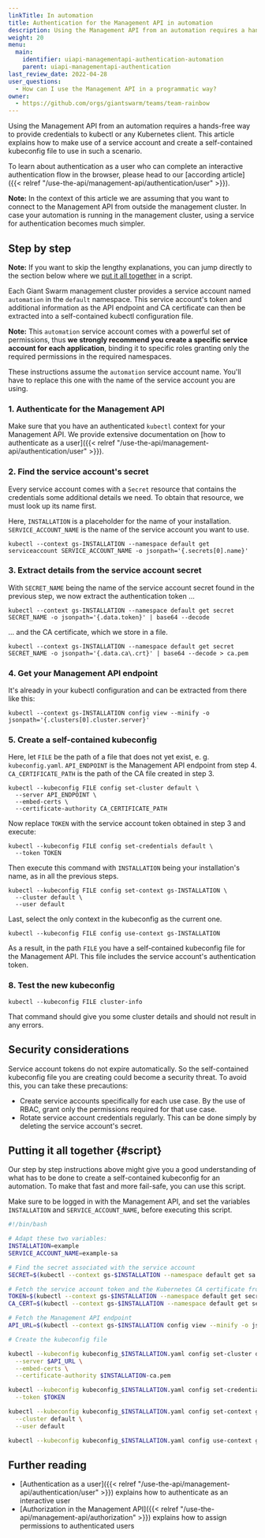 ```yaml
---
linkTitle: In automation
title: Authentication for the Management API in automation
description: Using the Management API from an automation requires a hands-free way to provide credentials to kubectl or any Kubernetes client. This article explains how to obtain a service account token to use in such a scenario.
weight: 20
menu:
  main:
    identifier: uiapi-managementapi-authentication-automation
    parent: uiapi-managementapi-authentication
last_review_date: 2022-04-28
user_questions:
  - How can I use the Management API in a programmatic way?
owner:
  - https://github.com/orgs/giantswarm/teams/team-rainbow
---
```


Using the Management API from an automation requires a hands-free way to provide credentials to kubectl or any Kubernetes client. This article explains how to make use of a service account and create a self-contained kubeconfig file to use in such a scenario.

To learn about authentication as a user who can complete an interactive authentication flow in the browser, please head to our [according article]({{< relref "/use-the-api/management-api/authentication/user" >}}).

**Note:** In the context of this article we are assuming that you want to connect to the Management API from outside the management cluster. In case your automation is running in the management cluster, using a service for authentication becomes much simpler.

## Step by step

**Note:** If you want to skip the lengthy explanations, you can jump directly to the section below where we [put it all together](#script) in a script.

Each Giant Swarm management cluster provides a service account named `automation` in the `default` namespace. This service account's token and additional information as the API endpoint and CA certificate can then be extracted into a self-contained kubectl configuration file.

**Note:** This `automation` service account comes with a powerful set of permissions, thus **we strongly recommend you create a specific service account for each application**, binding it to specific roles granting only the required permissions in the required namespaces.

These instructions assume the `automation` service account name. You'll have to replace this one with the name of the service account you are using.

### 1. Authenticate for the Management API

Make sure that you have an authenticated `kubectl` context for your Management API. We provide extensive documentation on [how to authenticate as a user]({{< relref "/use-the-api/management-api/authentication/user" >}}).

### 2. Find the service account's secret

Every service account comes with a `Secret` resource that contains the credentials some additional details we need. To obtain that resource, we must look up its name first.

Here, `INSTALLATION` is a placeholder for the name of your installation. `SERVICE_ACCOUNT_NAME` is the name of the service account you want to use.

```nohighlight
kubectl --context gs-INSTALLATION --namespace default get serviceaccount SERVICE_ACCOUNT_NAME -o jsonpath='{.secrets[0].name}'
```

### 3. Extract details from the service account secret

With `SECRET_NAME` being the name of the service account secret found in the previous step, we now extract the authentication token ...

```nohighlight
kubectl --context gs-INSTALLATION --namespace default get secret SECRET_NAME -o jsonpath='{.data.token}' | base64 --decode
```

... and the CA certificate, which we store in a file.

```nohighlight
kubectl --context gs-INSTALLATION --namespace default get secret SECRET_NAME -o jsonpath='{.data.ca\.crt}' | base64 --decode > ca.pem
```

### 4. Get your Management API endpoint

It's already in your kubectl configuration and can be extracted from there like this:

```nohighlight
kubectl --context gs-INSTALLATION config view --minify -o jsonpath='{.clusters[0].cluster.server}'
```

### 5. Create a self-contained kubeconfig

Here, let `FILE` be the path of a file that does not yet exist, e. g. `kubeconfig.yaml`. `API_ENDPOINT` is the Management API endpoint from step 4. `CA_CERTIFICATE_PATH` is the path of the CA file created in step 3.

```nohighlight
kubectl --kubeconfig FILE config set-cluster default \
  --server API_ENDPOINT \
  --embed-certs \
  --certificate-authority CA_CERTIFICATE_PATH
```

Now replace `TOKEN` with the service account token obtained in step 3 and execute:

```nohighlight
kubectl --kubeconfig FILE config set-credentials default \
  --token TOKEN
```

Then execute this command with `INSTALLATION` being your installation's name, as in all the previous steps.

```nohighlight
kubectl --kubeconfig FILE config set-context gs-INSTALLATION \
  --cluster default \
  --user default
```

Last, select the only context in the kubeconfig as the current one.

```nohighlight
kubectl --kubeconfig FILE config use-context gs-INSTALLATION
```

As a result, in the path `FILE` you have a self-contained kubeconfig file for the Management API. This file includes the service account's authentication token.


### 8. Test the new kubeconfig

```nohighlight
kubectl --kubeconfig FILE cluster-info
```

That command should give you some cluster details and should not result in any errors.

## Security considerations

Service account tokens do not expire automatically. So the self-contained kubeconfig file you are creating could become a security threat. To avoid this, you can take these precautions:

- Create service accounts specifically for each use case. By the use of RBAC, grant only the permissions required for that use case.
- Rotate service account credentials regularly. This can be done simply by deleting the service account's secret.

## Putting it all together {#script}

Our step by step instructions above might give you a good understanding of what has to be done to create a self-contained kubeconfig for an automation. To make that fast and more fail-safe, you can use this script.

Make sure to be logged in with the Management API, and set the variables `INSTALLATION` and `SERVICE_ACCOUNT_NAME`, before executing this script.

```bash
#!/bin/bash

# Adapt these two variables:
INSTALLATION=example
SERVICE_ACCOUNT_NAME=example-sa

# Find the secret associated with the service account
SECRET=$(kubectl --context gs-$INSTALLATION --namespace default get sa $SERVICE_ACCOUNT_NAME -o jsonpath='{.secrets[0].name}')

# Fetch the service account token and the Kubernetes CA certificate from the secret
TOKEN=$(kubectl --context gs-$INSTALLATION --namespace default get secret $SECRET -o jsonpath='{.data.token}' | base64 --decode)
CA_CERT=$(kubectl --context gs-$INSTALLATION --namespace default get secret $SECRET -o jsonpath='{.data.ca\.crt}')

# Fetch the Management API endpoint
API_URL=$(kubectl --context gs-$INSTALLATION config view --minify -o jsonpath='{.clusters[0].cluster.server}')

# Create the kubeconfig file

kubectl --kubeconfig kubeconfig_$INSTALLATION.yaml config set-cluster default \
  --server $API_URL \
  --embed-certs \
  --certificate-authority $INSTALLATION-ca.pem

kubectl --kubeconfig kubeconfig_$INSTALLATION.yaml config set-credentials default \
  --token $TOKEN

kubectl --kubeconfig kubeconfig_$INSTALLATION.yaml config set-context gs-$INSTALLATION \
  --cluster default \
  --user default

kubectl --kubeconfig kubeconfig_$INSTALLATION.yaml config use-context gs-$INSTALLATION
```

## Further reading

- [Authentication as a user]({{< relref "/use-the-api/management-api/authentication/user" >}}) explains how to authenticate as an interactive user
- [Authorization in the Management API]({{< relref "/use-the-api/management-api/authorization" >}}) explains how to assign permissions to authenticated users
